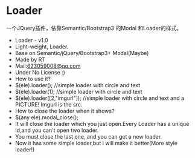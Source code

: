 # Loader
一个JQuery插件，依靠Semantic/Bootstrap3 的Modal 和Loader的样式。

 *  Loader - v1.0
 *  Light-weight, Loader.
 *  Base on Semantic/jQuery/Bootstrap3+ Modal(Maybe)
 *  Made by RT
 *  Mail:623059008@qq.com
 *  Under No License :)
 *  How to use it?
 *  $(ele).loader();   //simple loader with circle and text
 *  $(ele).loader(1);  //simple loader with circle and text
 *  $(ele).loader([2,"imgurl"]);  //simple loader with circle and text and a PICTURE! Imgurl is the src.
 *  How to close the loader when it shows?
 *  $(any ele).modal_close();
 *  It will close the loader which you just open.Every Loader has a unique id,and you can't open two loader.
 *  You must close the last one, and you can get a new loader.
 *  Now it has some simple loader,but i will make it better(More style loader!) 
